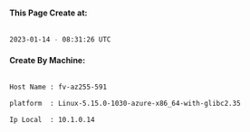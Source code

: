 
   
#### This Page Create at:

```bash

2023-01-14 - 08:31:26 UTC

```

#### Create By Machine:

```bash

Host Name : fv-az255-591

platform  : Linux-5.15.0-1030-azure-x86_64-with-glibc2.35

Ip Local  : 10.1.0.14

```


